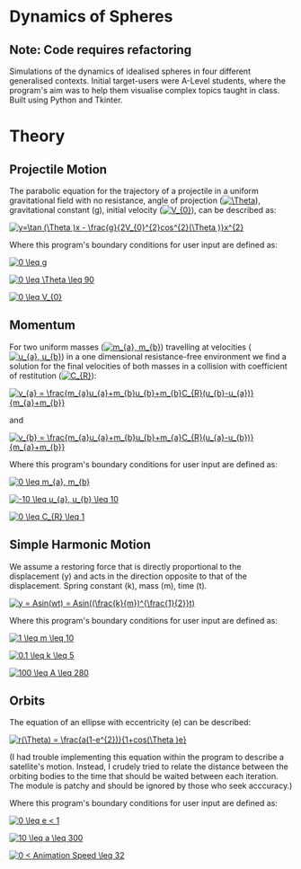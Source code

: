 # Dynamics of Spheres

## Note: Code requires refactoring

Simulations of the dynamics of idealised spheres in four different generalised contexts. Initial target-users were A-Level students, where the program's aim was to help them visualise complex topics taught in class. Built using Python and Tkinter.


# Theory

## Projectile Motion

The parabolic equation for the trajectory of a projectile in a uniform gravitational field with no resistance, angle of projection (<a href="https://www.codecogs.com/eqnedit.php?latex=\Theta" target="_blank"><img src="https://latex.codecogs.com/gif.latex?\Theta" title="\Theta" /></a>), gravitational constant (g), initial velocity (<a href="https://www.codecogs.com/eqnedit.php?latex=V_{0}" target="_blank"><img src="https://latex.codecogs.com/gif.latex?V_{0}" title="V_{0}" /></a>), can be described as:

<a href="https://www.codecogs.com/eqnedit.php?latex=y=\tan&space;(\Theta&space;)x&space;-&space;\frac{g}{2V_{0}^{2}cos^{2}(\Theta&space;)}x^{2}" target="_blank"><img src="https://latex.codecogs.com/gif.latex?y=\tan&space;(\Theta&space;)x&space;-&space;\frac{g}{2V_{0}^{2}cos^{2}(\Theta&space;)}x^{2}" title="y=\tan (\Theta )x - \frac{g}{2V_{0}^{2}cos^{2}(\Theta )}x^{2}" /></a>

Where this program's boundary conditions for user input are defined as:

<a href="https://www.codecogs.com/eqnedit.php?latex=0&space;\leq&space;g" target="_blank"><img src="https://latex.codecogs.com/gif.latex?0&space;\leq&space;g" title="0 \leq g" /></a>

<a href="https://www.codecogs.com/eqnedit.php?latex=0&space;\leq&space;\Theta&space;\leq&space;90" target="_blank"><img src="https://latex.codecogs.com/gif.latex?0&space;\leq&space;\Theta&space;\leq&space;90" title="0 \leq \Theta \leq 90" /></a>

<a href="https://www.codecogs.com/eqnedit.php?latex=0&space;\leq&space;V_{0}" target="_blank"><img src="https://latex.codecogs.com/gif.latex?0&space;\leq&space;V_{0}" title="0 \leq V_{0}" /></a>


## Momentum

For two uniform masses (<a href="https://www.codecogs.com/eqnedit.php?latex=m_{a},&space;m_{b}" target="_blank"><img src="https://latex.codecogs.com/gif.latex?m_{a},&space;m_{b}" title="m_{a}, m_{b}" /></a>) travelling at velocities (<a href="https://www.codecogs.com/eqnedit.php?latex=u_{a},&space;u_{b}" target="_blank"><img src="https://latex.codecogs.com/gif.latex?u_{a},&space;u_{b}" title="u_{a}, u_{b}" /></a>) in a one dimensional resistance-free environment we find a solution for the final velocities of both masses in a collision with coefficient of restitution (<a href="https://www.codecogs.com/eqnedit.php?latex=C_{R}" target="_blank"><img src="https://latex.codecogs.com/gif.latex?C_{R}" title="C_{R}" /></a>):

<a href="https://www.codecogs.com/eqnedit.php?latex=v_{a}&space;=&space;\frac{m_{a}u_{a}&plus;m_{b}u_{b}&plus;m_{b}C_{R}(u_{b}-u_{a})}{m_{a}&plus;m_{b}}" target="_blank"><img src="https://latex.codecogs.com/gif.latex?v_{a}&space;=&space;\frac{m_{a}u_{a}&plus;m_{b}u_{b}&plus;m_{b}C_{R}(u_{b}-u_{a})}{m_{a}&plus;m_{b}}" title="v_{a} = \frac{m_{a}u_{a}+m_{b}u_{b}+m_{b}C_{R}(u_{b}-u_{a})}{m_{a}+m_{b}}" /></a>

and  

<a href="https://www.codecogs.com/eqnedit.php?latex=v_{b}&space;=&space;\frac{m_{a}u_{a}&plus;m_{b}u_{b}&plus;m_{a}C_{R}(u_{a}-u_{b})}{m_{a}&plus;m_{b}}" target="_blank"><img src="https://latex.codecogs.com/gif.latex?v_{b}&space;=&space;\frac{m_{a}u_{a}&plus;m_{b}u_{b}&plus;m_{a}C_{R}(u_{a}-u_{b})}{m_{a}&plus;m_{b}}" title="v_{b} = \frac{m_{a}u_{a}+m_{b}u_{b}+m_{a}C_{R}(u_{a}-u_{b})}{m_{a}+m_{b}}" /></a>

Where this program's boundary conditions for user input are defined as:

<a href="https://www.codecogs.com/eqnedit.php?latex=0&space;\leq&space;m_{a},&space;m_{b}" target="_blank"><img src="https://latex.codecogs.com/gif.latex?0&space;\leq&space;m_{a},&space;m_{b}" title="0 \leq m_{a}, m_{b}" /></a>

<a href="https://www.codecogs.com/eqnedit.php?latex=-10&space;\leq&space;u_{a},&space;u_{b}&space;\leq&space;10" target="_blank"><img src="https://latex.codecogs.com/gif.latex?-10&space;\leq&space;u_{a},&space;u_{b}&space;\leq&space;10" title="-10 \leq u_{a}, u_{b} \leq 10" /></a>

<a href="https://www.codecogs.com/eqnedit.php?latex=0&space;\leq&space;C_{R}&space;\leq&space;1" target="_blank"><img src="https://latex.codecogs.com/gif.latex?0&space;\leq&space;C_{R}&space;\leq&space;1" title="0 \leq C_{R} \leq 1" /></a>


## Simple Harmonic Motion


We assume a restoring force that is directly proportional to the displacement (y) and acts in the direction opposite to that of the displacement. Spring constant (k), mass (m), time (t).

<a href="https://www.codecogs.com/eqnedit.php?latex=y&space;=&space;Asin(wt)&space;=&space;Asin((\frac{k}{m})^{\frac{1}{2}}t)" target="_blank"><img src="https://latex.codecogs.com/gif.latex?y&space;=&space;Asin(wt)&space;=&space;Asin((\frac{k}{m})^{\frac{1}{2}}t)" title="y = Asin(wt) = Asin((\frac{k}{m})^{\frac{1}{2}}t)" /></a>

Where this program's boundary conditions for user input are defined as:

<a href="https://www.codecogs.com/eqnedit.php?latex=1&space;\leq&space;m&space;\leq&space;10" target="_blank"><img src="https://latex.codecogs.com/gif.latex?1&space;\leq&space;m&space;\leq&space;10" title="1 \leq m \leq 10" /></a>

<a href="https://www.codecogs.com/eqnedit.php?latex=0.1&space;\leq&space;k&space;\leq&space;5" target="_blank"><img src="https://latex.codecogs.com/gif.latex?0.1&space;\leq&space;k&space;\leq&space;5" title="0.1 \leq k \leq 5" /></a>

<a href="https://www.codecogs.com/eqnedit.php?latex=100&space;\leq&space;A&space;\leq&space;280" target="_blank"><img src="https://latex.codecogs.com/gif.latex?100&space;\leq&space;A&space;\leq&space;280" title="100 \leq A \leq 280" /></a>

## Orbits

The equation of an ellipse with eccentricity (e) can be described:

<a href="https://www.codecogs.com/eqnedit.php?latex=r(\Theta)&space;=&space;\frac{a(1-e^{2})}{1&plus;cos(\Theta&space;)e}" target="_blank"><img src="https://latex.codecogs.com/gif.latex?r(\Theta)&space;=&space;\frac{a(1-e^{2})}{1&plus;cos(\Theta&space;)e}" title="r(\Theta) = \frac{a(1-e^{2})}{1+cos(\Theta )e}" /></a>

(I had trouble implementing this equation within the program to describe a satellite's motion. Instead, I crudely tried to relate the distance between the orbiting bodies to the time that should be waited between each iteration. The module is patchy and should be ignored by those who seek acccuracy.)

Where this program's boundary conditions for user input are defined as:

<a href="https://www.codecogs.com/eqnedit.php?latex=0&space;\leq&space;e&space;<&space;1" target="_blank"><img src="https://latex.codecogs.com/gif.latex?0&space;\leq&space;e&space;<&space;1" title="0 \leq e < 1" /></a>

<a href="https://www.codecogs.com/eqnedit.php?latex=10&space;\leq&space;a&space;\leq&space;300" target="_blank"><img src="https://latex.codecogs.com/gif.latex?10&space;\leq&space;a&space;\leq&space;300" title="10 \leq a \leq 300" /></a>

<a href="https://www.codecogs.com/eqnedit.php?latex=0&space;<&space;Animation&space;Speed&space;\leq&space;32" target="_blank"><img src="https://latex.codecogs.com/gif.latex?0&space;<&space;Animation&space;Speed&space;\leq&space;32" title="0 < Animation Speed \leq 32" /></a>
